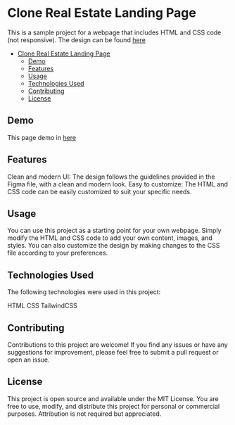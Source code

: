 # Clone Real Estate Landing Page

This is a sample project for a webpage that includes HTML and CSS code (not responsive). The design can be found [here](https://www.figma.com/file/KrcOkQBv1VrGQUvwcqX2ZE)

-   [Clone Real Estate Landing Page](#clone-real-estate-landing-page)
    -   [Demo](#demo)
    -   [Features](#features)
    -   [Usage](#usage)
    -   [Technologies Used](#technologies-used)
    -   [Contributing](#contributing)
    -   [License](#license)

## Demo

This page demo in [here](real-estate-landingpagee.netlify.app)

## Features

Clean and modern UI: The design follows the guidelines provided in the Figma file, with a clean and modern look.
Easy to customize: The HTML and CSS code can be easily customized to suit your specific needs.

## Usage

You can use this project as a starting point for your own webpage. Simply modify the HTML and CSS code to add your own content, images, and styles. You can also customize the design by making changes to the CSS file according to your preferences.

## Technologies Used

The following technologies were used in this project:

HTML
CSS
TailwindCSS

## Contributing

Contributions to this project are welcome! If you find any issues or have any suggestions for improvement, please feel free to submit a pull request or open an issue.

## License

This project is open source and available under the MIT License. You are free to use, modify, and distribute this project for personal or commercial purposes. Attribution is not required but appreciated.
